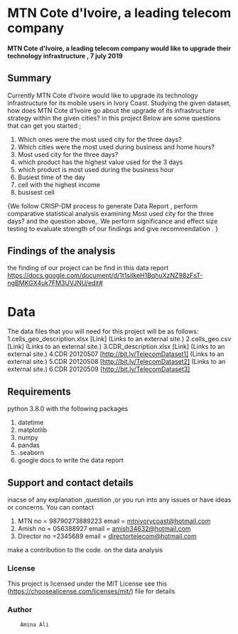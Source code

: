 # MTN Cote d'Ivoire, a leading telecom company
#### MTN Cote d'Ivoire, a leading telecom company would like to upgrade their technology infrastructure , 7 july 2019

## Summary 
Currently MTN Cote d'Ivoire would like to upgrade its technology infrastructure for its mobile users in Ivory Coast. Studying the given dataset, how does MTN Cote d'Ivoire go about the upgrade of its infrastructure strategy within the given cities? in this project Below are some questions that can get you started ;

1. Which ones were the most used city for the three days?
2.  Which cities were the most used during business and home hours?
3. Most used city for the three days?
4. which product has the highest value used for the  3 days 
5. which product is most used during the business hour 
6. Busiest time of the day
7. cell with the highest income
8. busisest cell

{We follow CRISP-DM process to generate Data Report , perform  comparative statistical analysis examining Most used city for the three days? and the question above,. We perform significance and effect size testing to evaluate strength of our findings and give recommendation . }

## Findings  of the analysis
the finding of our project can be find in this data report
https://docs.google.com/document/d/1t1siIkeH1BqhuXzNZ98zFsT-ngBMKGX4uk7FM3UVJNU/edit#

# Data 
 The data files that you will need for this project will be as follows:
1.cells_geo_description.xlsx [Link] (Links to an external site.)
2.cells_geo.csv [Link] (Links to an external site.)
3.CDR_description.xlsx [Link] (Links to an external site.)
4.CDR 20120507 [http://bit.ly/TelecomDataset1] (Links to an external site.)
5.CDR 20120508 [http://bit.ly/TelecomDataset2] (Links to an external site.)
6.CDR 20120509 [http://bit.ly/TelecomDataset3]

## Requirements
python  3.8.0 with the following packages
 1. datetime
 2. matplotlib
 3. numpy
4. pandas
5. .seaborn
6. google docs to write the data report 



## Support and contact details
inacse of any explanation ,question ,or you run into any issues or have  ideas or concerns.  You can contact 
1. MTN  no = 98790273889223
                   email = mtnivorycoast@hotmail.com
2.   Amish no = 056388927
                email = amish34632@hotmail.com
3.  Director no =2345689
                email = directortelecom@hotmail.com                      
       

 make a contribution to the code.  on the data analysis 

### License
This project is licensed under the MIT License see this (https://choosealicense.com/licenses/mit/) file for details
### Author 
        Amina Ali
  
